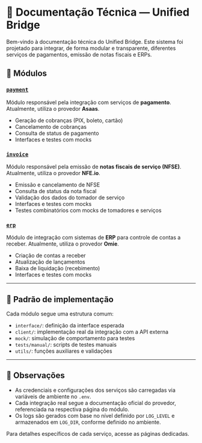 # 🧠 Documentação Técnica — Unified Bridge

Bem-vindo à documentação técnica do Unified Bridge. Este sistema foi projetado para integrar, de forma modular e transparente, diferentes serviços de pagamentos, emissão de notas fiscais e ERPs.

## 📂 Módulos

### [`payment`](payment/index.md)
Módulo responsável pela integração com serviços de **pagamento**. Atualmente, utiliza o provedor **Asaas**.

- Geração de cobranças (PIX, boleto, cartão)
- Cancelamento de cobranças
- Consulta de status de pagamento
- Interfaces e testes com mocks

### [`invoice`](invoice/index.md)
Módulo responsável pela emissão de **notas fiscais de serviço (NFSE)**. Atualmente, utiliza o provedor **NFE.io**.

- Emissão e cancelamento de NFSE
- Consulta de status da nota fiscal
- Validação dos dados do tomador de serviço
- Interfaces e testes com mocks
- Testes combinatórios com mocks de tomadores e serviços

### [`erp`](erp/index.md)
Módulo de integração com sistemas de **ERP** para controle de contas a receber. Atualmente, utiliza o provedor **Omie**.

- Criação de contas a receber
- Atualização de lançamentos
- Baixa de liquidação (recebimento)
- Interfaces e testes com mocks

---

## 📐 Padrão de implementação

Cada módulo segue uma estrutura comum:

- `interface/`: definição da interface esperada
- `client/`: implementação real da integração com a API externa
- `mock/`: simulação de comportamento para testes
- `tests/manual/`: scripts de testes manuais
- `utils/`: funções auxiliares e validações

---

## 📄 Observações

- As credenciais e configurações dos serviços são carregadas via variáveis de ambiente no `.env`.
- Cada integração real segue a documentação oficial do provedor, referenciada na respectiva página do módulo.
- Os logs são gerados com base no nível definido por `LOG_LEVEL` e armazenados em `LOG_DIR`, conforme definido no ambiente.

Para detalhes específicos de cada serviço, acesse as páginas dedicadas.
